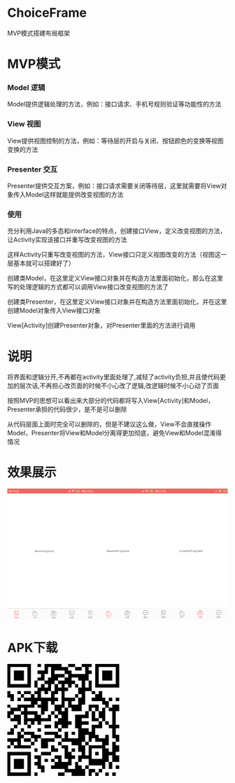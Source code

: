 # ChoiceFrame  
MVP模式搭建布局框架

# MVP模式  
### Model 逻辑  
Model提供逻辑处理的方法，例如：接口请求、手机号规则验证等功能性的方法  
### View 视图  
View提供视图控制的方法，例如：等待层的开启与关闭、按钮颜色的变换等视图变换的方法  
### Presenter 交互  
Presenter提供交互方案，例如：接口请求需要关闭等待层，这里就需要将View对象传入Model这样就能提供改变视图的方法  
### 使用
充分利用Java的多态和interface的特点，创建接口View，定义改变视图的方法，让Activity实现该接口并重写改变视图的方法  

这样Activity只重写改变视图的方法，View接口只定义视图改变的方法（视图这一层基本就可以搭建好了）  

创建类Model，在这里定义View接口对象并在构造方法里面初始化，那么在这里写的处理逻辑的方式都可以调用View接口改变视图的方法了  

创建类Presenter，在这里定义View接口对象并在构造方法里面初始化，并在这里创建Model对象传入View接口对象  

View[Activity]创建Presenter对象，对Presenter里面的方法进行调用  

# 说明  
将界面和逻辑分开,不再都在activity里面处理了,减轻了activity负担,并且使代码更加的层次话,不再担心改页面的时候不小心改了逻辑,改逻辑时候不小心动了页面  

按照MVP的思想可以看出来大部分的代码都将写入View[Activity]和Model，Presenter承担的代码很少，是不是可以删除  

从代码层面上面时完全可以删除的，但是不建议这么做，View不会直接操作Model，Presenter将View和Model分离得更加彻底，避免View和Model混淆得情况  

# 效果展示  
![image](https://github.com/DanielZhanggc/ChoiceFrame/blob/master/show.png)

# APK下载  
![image](https://github.com/DanielZhanggc/ChoiceFrame/blob/master/apk_download.png)
